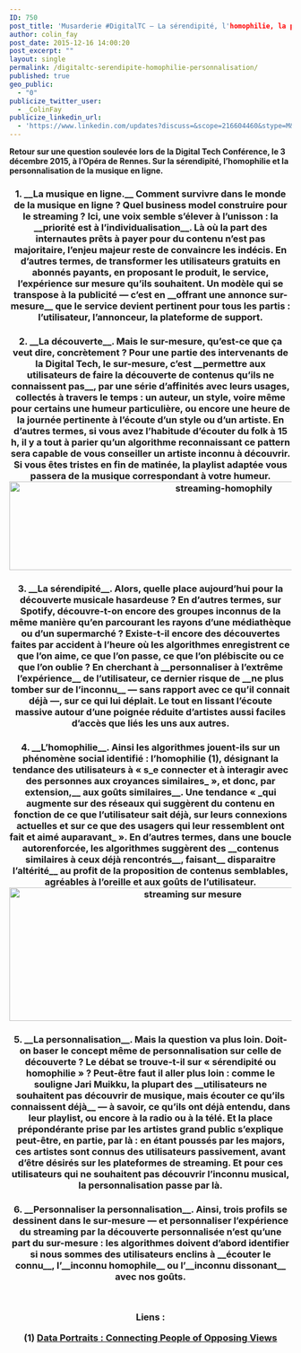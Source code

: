 ```yaml
---
ID: 750
post_title: 'Musarderie #DigitalTC — La sérendipité, l'homophilie, la personnalisation'
author: colin_fay
post_date: 2015-12-16 14:00:20
post_excerpt: ""
layout: single
permalink: /digitaltc-serendipite-homophilie-personnalisation/
published: true
geo_public:
  - "0"
publicize_twitter_user:
  - _ColinFay
publicize_linkedin_url:
  - 'https://www.linkedin.com/updates?discuss=&scope=216604460&stype=M&topic=6082882150095429632&type=U&a=FTEC'
---
```

__Retour sur une question soulevée lors de la Digital Tech Conférence, le 3 décembre 2015, à l’Opéra de Rennes. Sur la sérendipité, l’homophilie et la personnalisation de la musique en ligne.__

<!--more-->
<h3 style="text-align: center;">1. __La musique en ligne.__
Comment survivre dans le monde de la musique en ligne ? Quel business model construire pour le streaming ? Ici, une voix semble s’élever à l’unisson : la __priorité est à l’individualisation__. Là où la part des internautes prêts à payer pour du contenu n’est pas majoritaire, l’enjeu majeur reste de convaincre les indécis. En d’autres termes, de transformer les utilisateurs gratuits en abonnés payants, en proposant le produit, le service, l’expérience sur mesure qu’ils souhaitent. Un modèle qui se transpose à la publicité — c’est en __offrant une annonce sur-mesure__ que le service devient pertinent pour tous les partis : l’utilisateur, l’annonceur, la plateforme de support.
<h3 style="text-align: center;">2. __La découverte__.
Mais le sur-mesure, qu’est-ce que ça veut dire, concrètement ? Pour une partie des intervenants de la Digital Tech, le sur-mesure, c’est __permettre aux utilisateurs de faire la découverte de contenus qu’ils ne connaissent pas__, par une série d’affinités avec leurs usages, collectés à travers le temps : un auteur, un style, voire même pour certains une humeur particulière, ou encore une heure de la journée pertinente à l’écoute d’un style ou d’un artiste. En d’autres termes, si vous avez l’habitude d’écouter du folk à 15 h, il y a tout à parier qu’un algorithme reconnaissant ce pattern sera capable de vous conseiller un artiste inconnu à découvrir. Si vous êtes tristes en fin de matinée, la playlist adaptée vous passera de la musique correspondant à votre humeur.

<img class="aligncenter size-full wp-image-753" src="http://cf.data-bzh.fr/wp-content/uploads/2015/12/streaming-homophily.jpg" alt="streaming-homophily" width="750" height="158" />
<h3 style="text-align: center;">3. __La sérendipité__.
Alors, quelle place aujourd’hui pour la découverte musicale hasardeuse ? En d’autres termes, sur Spotify, découvre-t-on encore des groupes inconnus de la même manière qu’en parcourant les rayons d’une médiathèque ou d’un supermarché ? Existe-t-il encore des découvertes faites par accident à l’heure où les algorithmes enregistrent ce que l’on aime, ce que l’on passe, ce que l’on plébiscite ou ce que l’on oublie ? En cherchant à __personnaliser à l’extrême l’expérience__ de l’utilisateur, ce dernier risque de __ne plus tomber sur de l’inconnu__ — sans rapport avec ce qu’il connait déjà —, sur ce qui lui déplait. Le tout en lissant l’écoute massive autour d’une poignée réduite d’artistes aussi faciles d’accès que liés les uns aux autres.
<h3 style="text-align: center;">4. __L’homophilie__.
Ainsi les algorithmes jouent-ils sur un phénomène social identifié : l’homophilie (1), désignant la tendance des utilisateurs à « s_e connecter et à interagir avec des personnes aux croyances similaires_ », et donc, par extension,__ aux goûts similaires__. Une tendance « _qui augmente sur des réseaux qui suggèrent du contenu en fonction de ce que l’utilisateur sait déjà, sur leurs connexions actuelles et sur ce que des usagers qui leur ressemblent ont fait et aimé auparavant_ ». En d’autres termes, dans une boucle autorenforcée, les algorithmes suggèrent des __contenus similaires à ceux déjà rencontrés__, faisant__ disparaitre l’altérité__ au profit de la proposition de contenus semblables, agréables à l’oreille et aux goûts de l’utilisateur.

<img class="aligncenter size-full wp-image-755" src="http://cf.data-bzh.fr/wp-content/uploads/2015/12/streaming-advice-personnalisation.jpg" alt="streaming sur mesure" width="639" height="238" />
<h3 style="text-align: center;">5. __La personnalisation__.
Mais la question va plus loin. Doit-on baser le concept même de personnalisation sur celle de découverte ? Le débat se trouve-t-il sur « sérendipité ou homophilie » ? Peut-être faut il aller plus loin : comme le souligne Jari Muikku, la plupart des __utilisateurs ne souhaitent pas découvrir de musique, mais écouter ce qu’ils connaissent déjà__ — à savoir, ce qu’ils ont déjà entendu, dans leur playlist, ou encore à la radio ou à la télé. Et la place prépondérante prise par les artistes grand public s’explique peut-être, en partie, par là : en étant poussés par les majors, ces artistes sont connus des utilisateurs passivement, avant d’être désirés sur les plateformes de streaming. Et pour ces utilisateurs qui ne souhaitent pas découvrir l’inconnu musical, la personnalisation passe par là.
<h3 style="text-align: center;">6. __Personnaliser la personnalisation__.
Ainsi, trois profils se dessinent dans le sur-mesure — et personnaliser l’expérience du streaming par la découverte personnalisée n’est qu’une part du sur-mesure : les algorithmes doivent d’abord identifier si nous sommes des utilisateurs enclins à __écouter le connu__, l’__inconnu homophile__ ou l’__inconnu dissonant__ avec nos goûts.

&nbsp;

__Liens :__

(1) <a href="http://arxiv.org/abs/1311.4658" target="_blank">Data Portraits : Connecting People of Opposing Views</a>
